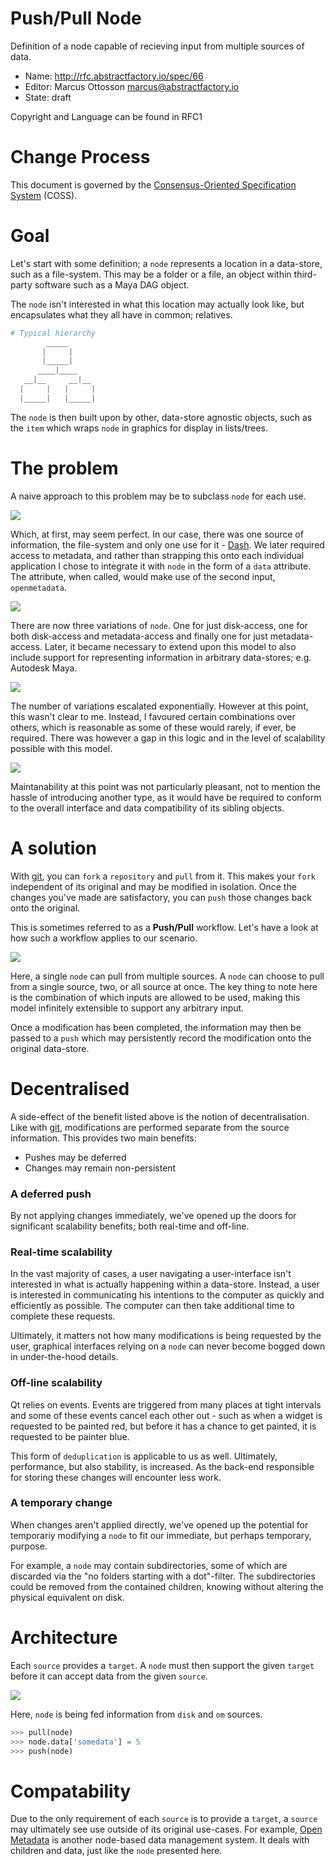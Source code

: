 # Push/Pull Node

Definition of a node capable of recieving input from multiple sources of data.

* Name: http://rfc.abstractfactory.io/spec/66
* Editor: Marcus Ottosson <marcus@abstractfactory.io>
* State: draft

Copyright and Language can be found in RFC1

# Change Process

This document is governed by the [Consensus-Oriented Specification System](http://www.digistan.org/spec:1/COSS) (COSS).

# Goal

Let's start with some definition; a `node` represents a location in a data-store, such as a file-system. This may be a folder or a file, an object within third-party software such as a Maya DAG object.

The `node` isn't interested in what this location may actually look like, but encapsulates what they all have in common; relatives.

```python
# Typical hierarchy
        _____
       |     |
       |_____|
      ____|____
   __|__     __|__
  |     |   |     |
  |_____|   |_____|

```

The `node` is then built upon by other, data-store agnostic objects, such as the `item` which wraps `node` in graphics for display in lists/trees.

# The problem

A naive approach to this problem may be to subclass `node` for each use.

![](https://dl.dropbox.com/s/g0v5a67nzktop74/first-version.png)

Which, at first, may seem perfect. In our case, there was one source of information, the file-system and only one use for it - [Dash][dash]. We later required access to metadata, and rather than strapping this onto each individual application I chose to integrate it with `node` in the form of a `data` attribute. The attribute, when called, would make use of the second input, `openmetadata`.

![](https://dl.dropbox.com/s/kzxavx53kny8b5p/second-version.png)

There are now three variations of `node`. One for just disk-access, one for both disk-access and metadata-access and finally one for just metadata-access. Later, it became necessary to extend upon this model to also include support for representing information in arbitrary data-stores; e.g. Autodesk Maya.

![](https://dl.dropbox.com/s/m8v2mzkkkbtysy3/third-version.png)

The number of variations escalated exponentially. However at this point, this wasn't clear to me. Instead, I favoured certain combinations over others, which is reasonable as some of these would rarely, if ever, be required. There was however a gap in this logic and in the level of scalability possible with this model.

![](https://dl.dropbox.com/s/jl8vmsny7b912jo/fourth-version.png)

Maintanability at this point was not particularly pleasant, not to mention the hassle of introducing another type, as it would have be required to conform to the overall interface and data compatibility of its sibling objects.

# A solution

With [git][], you can `fork` a `repository` and `pull` from it. This makes your `fork` independent of its original and may be modified in isolation. Once the changes you've made are satisfactory, you can `push` those changes back onto the original.

This is sometimes referred to as a **Push/Pull** workflow. Let's have a look at how such a workflow applies to our scenario.

![](https://dl.dropbox.com/s/v5pe5lbv298mfd4/pushpull.png)

Here, a single `node` can pull from multiple sources. A `node` can choose to pull from a single source, two, or all source at once. The key thing to note here is the combination of which  inputs are allowed to be used, making this model infinitely extensible to support any arbitrary input.

Once a modification has been completed, the information may then be passed to a `push` which may persistently record the modification onto the original data-store.

# Decentralised

A side-effect of the benefit listed above is the notion of decentralisation. Like with [git][], modifications are performed separate from the source information. This provides two main benefits:

* Pushes may be deferred
* Changes may remain non-persistent

### A deferred push

By not applying changes immediately, we've opened up the doors for significant scalability benefits; both real-time and off-line.

### Real-time scalability

In the vast majority of cases, a user navigating a user-interface isn't interested in what is actually happening within a data-store. Instead, a user is interested in communicating his intentions to the computer as quickly and efficiently as possible. The computer can then take additional time to complete these requests.

Ultimately, it matters not how many modifications is being requested by the user, graphical interfaces relying on a `node` can never become bogged down in under-the-hood details.

### Off-line scalability

Qt relies on events. Events are triggered from many places at tight intervals and some of these events cancel each other out - such as when a widget is requested to be painted red, but before it has a chance to get painted, it is requested to be painter blue.

This form of `deduplication` is applicable to us as well. Ultimately, performance, but also stability, is increased. As the back-end responsible for storing these changes will encounter less work.

### A temporary change

When changes aren't applied directly, we've opened up the potential for temporariy modifying a `node` to fit our immediate, but perhaps temporary, purpose.

For example, a `node` may contain subdirectories, some of which are discarded via the "no folders starting with a dot"-filter. The subdirectories could be removed from the contained children, knowing without altering the physical equivalent on disk.

# Architecture

Each `source` provides a `target`. A `node` must then support the given `target` before it can accept data from the given `source`.

![](https://dl.dropbox.com/s/2xmy0t49mr20kbd/target.png)

Here, `node` is being fed information from `disk` and `om` sources.

```python
>>> pull(node)
>>> node.data['somedata'] = 5
>>> push(node)
```

# Compatability

Due to the only requirement of each `source` is to provide a `target`, a `source` may ultimately see use outside of its original use-cases. For example, [Open Metadata][om] is another node-based data management system. It deals with children and data, just like the `node` presented here.

[om]: http://abstractfactory.io/om
[git]: http://git-scm.com/
[dash]: https://github.com/abstractfactory/dash